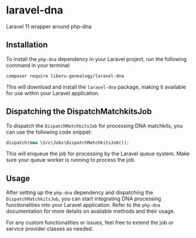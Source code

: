 # laravel-dna
Laravel 11 wrapper around php-dna
## Installation

To install the `php-dna` dependency in your Laravel project, run the following command in your terminal:

```
composer require liberu-genealogy/laravel-dna
```

This will download and install the `laravel-dna` package, making it available for use within your Laravel application.

## Dispatching the DispatchMatchkitsJob

To dispatch the `DispatchMatchkitsJob` for processing DNA matchkits, you can use the following code snippet:

```php
dispatch(new \Src\Jobs\DispatchMatchkitsJob());
```

This will enqueue the job for processing by the Laravel queue system. Make sure your queue worker is running to process the job.

## Usage

After setting up the `php-dna` dependency and dispatching the `DispatchMatchkitsJob`, you can start integrating DNA processing functionalities into your Laravel application. Refer to the `php-dna` documentation for more details on available methods and their usage.

For any custom functionalities or issues, feel free to extend the job or service provider classes as needed.
